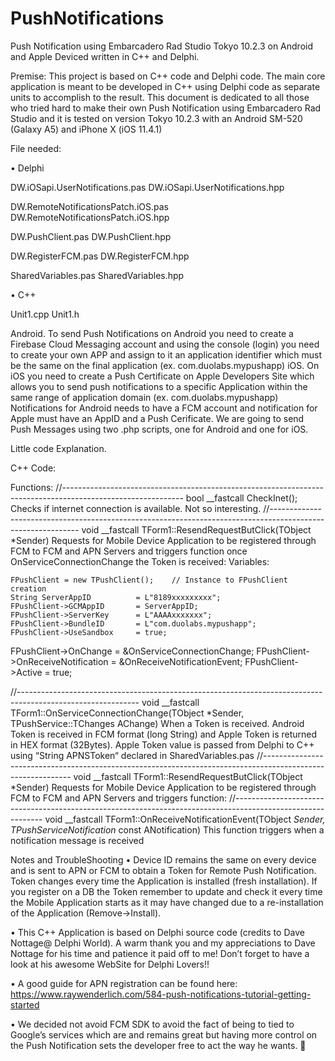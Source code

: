 # PushNotifications
Push Notification using Embarcadero Rad Studio Tokyo 10.2.3 on Android and Apple Deviced written in C++ and Delphi.


Premise:
This project is based on C++ code and Delphi code. The main core application is meant to be developed in C++ using Delphi code as separate units to accomplish to the result. This document is dedicated to all those who tried hard to make their own Push Notification using Embarcadero Rad Studio and it is tested on version Tokyo 10.2.3 with an Android SM-520 (Galaxy  A5) and iPhone X (iOS 11.4.1)

File needed:

•	Delphi

DW.iOSapi.UserNotifications.pas
DW.iOSapi.UserNotifications.hpp

DW.RemoteNotificationsPatch.iOS.pas
DW.RemoteNotificationsPatch.iOS.hpp

DW.PushClient.pas
DW.PushClient.hpp

DW.RegisterFCM.pas
DW.RegisterFCM.hpp

SharedVariables.pas
SharedVariables.hpp

•	C++

Unit1.cpp
Unit1.h


Android. To send Push Notifications on Android you need to create a Firebase Cloud Messaging account and using the console (login) you need to create your own APP and assign to it an application identifier which must be the same on the final application (ex. com.duolabs.mypushapp)
iOS. On iOS you need to create a Push Certificate on Apple Developers Site which allows you to send push notifications to a specific Application within the same range of application domain (ex. com.duolabs.mypushapp)
Notifications for Android needs to have a FCM account and notification for Apple must have an AppID and a Push Cerificate.
We are going to send Push Messages using two .php scripts, one for Android and one for iOS.


Little code Explanation.

C++ Code:

Functions: 
//------------------------------------------------------------------------------------------------------------
bool __fastcall CheckInet();
Checks if internet connection is available. Not so interesting.
//------------------------------------------------------------------------------------------------------------
void __fastcall TForm1::ResendRequestButClick(TObject *Sender)
Requests for Mobile Device Application to be registered through FCM to FCM and APN Servers and triggers function once OnServiceConnectionChange the Token is received: 
	Variables:

	FPushClient = new TPushClient();	// Instance to FPushClient creation
	String ServerAppID 		    = L"8189xxxxxxxxx";
	FPushClient->GCMAppID 		= ServerAppID;
	FPushClient->ServerKey 		= L"AAAAxxxxxxx";
	FPushClient->BundleID 		= L"com.duolabs.mypushapp";
	FPushClient->UseSandbox 	= true;	
  FPushClient->OnChange 		= &OnServiceConnectionChange;
	FPushClient->OnReceiveNotification 	= &OnReceiveNotificationEvent;
	FPushClient->Active 		  = true;

//------------------------------------------------------------------------------------------------------------
void __fastcall TForm1::OnServiceConnectionChange(TObject *Sender, TPushService::TChanges AChange)
When a Token is received. Android Token is received in FCM format (long String) and Apple Token is returned in HEX format (32Bytes). Apple Token value is passed from Delphi to C++ using “String APNSToken“ declared in SharedVariables.pas
//------------------------------------------------------------------------------------------------------------
void __fastcall TForm1::ResendRequestButClick(TObject *Sender)
Requests for Mobile Device Application to be registered through FCM to FCM and APN Servers and triggers function: 
//------------------------------------------------------------------------------------------------------------
void __fastcall TForm1::OnReceiveNotificationEvent(TObject *Sender, TPushServiceNotification* const ANotification)
This function triggers when a notification message is received



Notes and TroubleShooting
•	Device ID remains the same on every device and is sent to APN or FCM to obtain a Token for Remote Push Notification. Token changes every time the Application is installed (fresh installation). If you register on a DB the Token remember to update and check it every time the Mobile Application starts as it may have changed due to a re-installation of the Application (Remove->Install). 

•	This C++ Application is based on Delphi source code (credits to Dave Nottage@ Delphi World). 
A warm thank you and my appreciations to Dave Nottage for his time and patience it paid off to me! Don’t forget to have a look at his awesome WebSite for Delphi Lovers!!

•	A good guide for APN registration can be found here: https://www.raywenderlich.com/584-push-notifications-tutorial-getting-started

•	We decided not avoid FCM SDK to avoid the fact of being to tied to Google’s services which are and remains great but having more control on the Push Notification sets the developer free to act the way he wants. 
